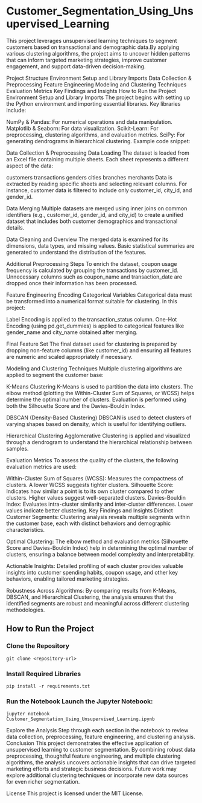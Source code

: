 # Customer_Segmentation_Using_Unsupervised_Learning
This project leverages unsupervised learning techniques to segment customers based on transactional and demographic data.By applying various clustering algorithms, the project aims to uncover hidden patterns that can inform targeted marketing strategies, improve customer engagement, and support data-driven decision-making.

Project Structure
Environment Setup and Library Imports
Data Collection & Preprocessing
Feature Engineering
Modeling and Clustering Techniques
Evaluation Metrics
Key Findings and Insights
How to Run the Project
Environment Setup and Library Imports
The project begins with setting up the Python environment and importing essential libraries. Key libraries include:

NumPy & Pandas: For numerical operations and data manipulation.
Matplotlib & Seaborn: For data visualization.
Scikit-Learn: For preprocessing, clustering algorithms, and evaluation metrics.
SciPy: For generating dendrograms in hierarchical clustering.
Example code snippet:


Data Collection & Preprocessing
Data Loading
The dataset is loaded from an Excel file containing multiple sheets. Each sheet represents a different aspect of the data:

customers
transactions
genders
cities
branches
merchants
Data is extracted by reading specific sheets and selecting relevant columns. For instance, customer data is filtered to include only customer_id, city_id, and gender_id.


Data Merging
Multiple datasets are merged using inner joins on common identifiers (e.g., customer_id, gender_id, and city_id) to create a unified dataset that includes both customer demographics and transactional details.


Data Cleaning and Overview
The merged data is examined for its dimensions, data types, and missing values. Basic statistical summaries are generated to understand the distribution of the features.


Additional Preprocessing Steps
To enrich the dataset, coupon usage frequency is calculated by grouping the transactions by customer_id. Unnecessary columns such as coupon_name and transaction_date are dropped once their information has been processed.

Feature Engineering
Encoding Categorical Variables
Categorical data must be transformed into a numerical format suitable for clustering. In this project:

Label Encoding is applied to the transaction_status column.
One-Hot Encoding (using pd.get_dummies) is applied to categorical features like gender_name and city_name obtained after merging.

Final Feature Set
The final dataset used for clustering is prepared by dropping non-feature columns (like customer_id) and ensuring all features are numeric and scaled appropriately if necessary.


Modeling and Clustering Techniques
Multiple clustering algorithms are applied to segment the customer base:

K-Means Clustering
K-Means is used to partition the data into clusters. The elbow method (plotting the Within-Cluster Sum of Squares, or WCSS) helps determine the optimal number of clusters. Evaluation is performed using both the Silhouette Score and the Davies-Bouldin Index.


DBSCAN (Density-Based Clustering)
DBSCAN is used to detect clusters of varying shapes based on density, which is useful for identifying outliers.


Hierarchical Clustering
Agglomerative Clustering is applied and visualized through a dendrogram to understand the hierarchical relationship between samples.


Evaluation Metrics
To assess the quality of the clusters, the following evaluation metrics are used:

Within-Cluster Sum of Squares (WCSS): Measures the compactness of clusters. A lower WCSS suggests tighter clusters.
Silhouette Score: Indicates how similar a point is to its own cluster compared to other clusters. Higher values suggest well-separated clusters.
Davies-Bouldin Index: Evaluates intra-cluster similarity and inter-cluster differences. Lower values indicate better clustering.
Key Findings and Insights
Distinct Customer Segments:
Clustering analysis reveals multiple segments within the customer base, each with distinct behaviors and demographic characteristics.

Optimal Clustering:
The elbow method and evaluation metrics (Silhouette Score and Davies-Bouldin Index) help in determining the optimal number of clusters, ensuring a balance between model complexity and interpretability.

Actionable Insights:
Detailed profiling of each cluster provides valuable insights into customer spending habits, coupon usage, and other key behaviors, enabling tailored marketing strategies.

Robustness Across Algorithms:
By comparing results from K-Means, DBSCAN, and Hierarchical Clustering, the analysis ensures that the identified segments are robust and meaningful across different clustering methodologies.

## How to Run the Project

### Clone the Repository

```
git clone <repository-url>
```
### Install Required Libraries

```
pip install -r requirements.txt
```
### Run the Notebook Launch the Jupyter Notebook:
```
jupyter notebook Customer_Segmentation_Using_Unsupervised_Learning.ipynb
```
Explore the Analysis Step through each section in the notebook to review data collection, preprocessing, feature engineering, and clustering analysis.
Conclusion
This project demonstrates the effective application of unsupervised learning to customer segmentation. By combining robust data preprocessing, thoughtful feature engineering, and multiple clustering algorithms, the analysis uncovers actionable insights that can drive targeted marketing efforts and strategic business decisions. Future work may explore additional clustering techniques or incorporate new data sources for even richer segmentation.

License
This project is licensed under the MIT License.
